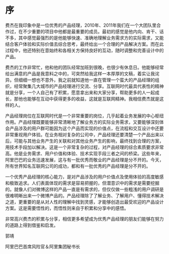 # 序

费杰在我印象中是一位优秀的产品经理，2010年、2011年我们在一个大团队里合作过，在不少重要的项目中他都是最重要的成员。最初的感觉是他内向、肯干、话不多，其中感觉最强烈的是他能够快速、准确地理解业务需求方的实际需求，又能结合客户体验和实际价值去综合思考，最终给出一个合理的产品解决方案。而在此过程中，他还特别在意始终和各相关方保持良好的互动，随时调整和完善设计中的产品。

费杰的工作非常忙，他和他的团队经常加班到很晚，也很少有休息日。他能够经常给出满意的产品是我意料之中的，可突然给我这样一本厚厚的文稿，着实让我诧异。但细细一想也不意外，我之前就知道他一直在管理一个蛮大的产品经理的组织，经常聚集几大城市的产品经理进行交流、分享。互联网时代最具代表性的精神就是分享，一个人自己有了积累，愿意拿出来和大家分享，帮助更多的人一起成长，那他也能够在互动中获得更多的收益，这就是互联网精神。我相信费杰就是这样的人。

产品经理岗位在互联网时代是一个非常重要的岗位，几乎起着业务发展的中心枢纽作用。产品经理既要能够非常清晰地了解业务方的实际业务需求，又要能够深刻体会产品涉及的用户群可能因为这个产品而实现的价值点，在流程和交互设计中还要非常重视用户体验。在业务相对复杂的公司中，产品经理还要清楚一个产品出来以后，可能与其他业务产生的关联和对其他业务产生的影响，最终找到合理的方案，用技术手段加以解决。这是一个非常复杂的过程，对产品经理的综合素质要求非常高。他是业务需求、用户价值和体验、技术实现手段三者之间的桥梁。这些年来，阿里巴巴的业务迅速发展，这与有一批优秀而敬业的产品经理是分不开的。今天，所有世界知名互联网公司的成功，都和有一批优秀的产品经理是分不开的。

一个优秀产品经理的核心能力，是对产品涉及的用户价值点及使用体验的高度敏感和极致追求。人们表面体现的需求是容易把握的，但潜意识中的需求是需要挖掘的。就像人们对微博这样的产品一直是有需求的，但仅仅做一些粗浅的用户调研是很难明晰出来一个微博产品的。产品经理除了了解业务、了解用户、懂得技术解决之道，更重要的是从对人性的理解中找到灵感，才能够创造出最受欢迎的产品设计方案。这是需要悟性的，而悟性则来自于积累和分享中的感悟。

非常高兴费杰的积累与分享，相信更多希望成为优秀产品经理的朋友们能够在努力的道路上得到借鉴和启发。

郭靖

阿里巴巴首席风险官＆阿里集团秘书长
